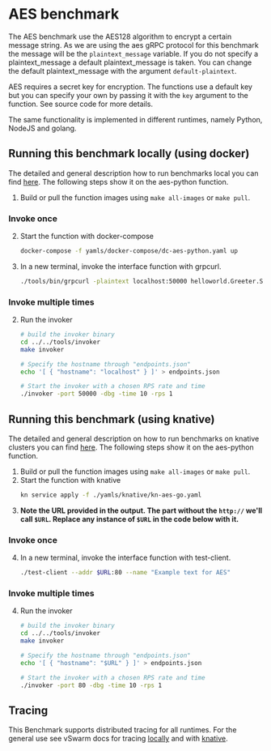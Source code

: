 # AES benchmark

The AES benchmark use the AES128 algorithm to encrypt a certain message string. As we are using the aes gRPC protocol for this benchmark the message will be the `plaintext_message` variable. If you do not specify a plaintext_message a default plaintext_message is taken. You can change the default plaintext_message with the argument `default-plaintext`.

AES requires a secret key for encryption. The functions use a default key but you can specify your own by passing it with the `key` argument to the function. See source code for more details.

The same functionality is implemented in different runtimes, namely Python, NodeJS and golang.


## Running this benchmark locally (using docker)

The detailed and general description how to run benchmarks local you can find [here](../../docs/running_locally.md). The following steps show it on the aes-python function.
1. Build or pull the function images using `make all-images` or `make pull`.
### Invoke once
2. Start the function with docker-compose
   ```bash
   docker-compose -f yamls/docker-compose/dc-aes-python.yaml up
   ```
3. In a new terminal, invoke the interface function with grpcurl.
   ```bash
   ./tools/bin/grpcurl -plaintext localhost:50000 helloworld.Greeter.SayHello
   ```
### Invoke multiple times
2. Run the invoker
   ```bash
   # build the invoker binary
   cd ../../tools/invoker
   make invoker

   # Specify the hostname through "endpoints.json"
   echo '[ { "hostname": "localhost" } ]' > endpoints.json

   # Start the invoker with a chosen RPS rate and time
   ./invoker -port 50000 -dbg -time 10 -rps 1
   ```


## Running this benchmark (using knative)

The detailed and general description on how to run benchmarks on knative clusters you can find [here](../../docs/running_benchmarks.md). The following steps show it on the aes-python function.
1. Build or pull the function images using `make all-images` or `make pull`.
2. Start the function with knative
   ```bash
   kn service apply -f ./yamls/knative/kn-aes-go.yaml
   ```
3. **Note the URL provided in the output. The part without the `http://` we'll call `$URL`. Replace any instance of `$URL` in the code below with it.**
### Invoke once
4. In a new terminal, invoke the interface function with test-client.
   ```bash
   ./test-client --addr $URL:80 --name "Example text for AES"
   ```
### Invoke multiple times
4. Run the invoker
   ```bash
   # build the invoker binary
   cd ../../tools/invoker
   make invoker

   # Specify the hostname through "endpoints.json"
   echo '[ { "hostname": "$URL" } ]' > endpoints.json

   # Start the invoker with a chosen RPS rate and time
   ./invoker -port 80 -dbg -time 10 -rps 1
   ```
## Tracing
This Benchmark supports distributed tracing for all runtimes. For the general use see vSwarm docs for tracing [locally](../../docs/running_locally.md#tracing) and with [knative](../../docs/running_benchmarks.md#tracing).
